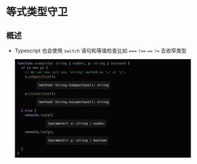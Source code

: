 # 等式类型守卫

## 概述

- Typescript 也会使用 `switch` 语句和等值检查比如 `===` `!==` `==` `!=` 去收窄类型

    ![](image/等式类型守卫.png)
